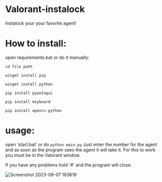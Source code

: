 # Valorant-instalock
Instalock your your favorite agent!

# How to install: 
open requirements.bat or do it manually:

```cd file path```

```winget install pip```

```winget install python```

```pip install pyautogui```

```pip install keyboard```

```pip install opencv-python```

# usage: 
open 'start.bat' or do ```python main.py```
Just enter the number for the agent and as soon as the program sees the agent it will take it. For this to work you must be in the Valorant window.

If you have any problems hold '#' and the program will close.

![Screenshot 2023-09-07 193619](https://github.com/Phoenixfirst22/Valorant-instalock/assets/104783897/8570c8e0-60ea-4f79-aeea-bd91183d1ff6)
